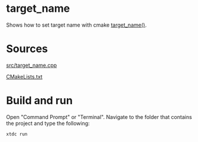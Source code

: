 # target_name

Shows how to set target name with cmake [target_name()](../../../../scripts/cmake/xtd_commands.cmake).

# Sources

[src/target_name.cpp](src/target_name.cpp)

[CMakeLists.txt](CMakeLists.txt)

# Build and run

Open "Command Prompt" or "Terminal". Navigate to the folder that contains the project and type the following:

```shell
xtdc run
```
